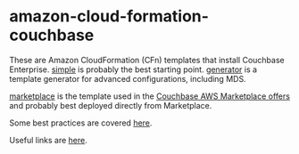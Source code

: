 # amazon-cloud-formation-couchbase

These are Amazon CloudFormation (CFn) templates that install Couchbase Enterprise.  [simple](simple) is probably the best starting point.  [generator](generator) is a template generator for advanced configurations, including MDS.

[marketplace](marketplace) is the template used in the [Couchbase AWS Marketplace offers](https://aws.amazon.com/marketplace/seller-profile?id=1a064a14-5ac2-4980-9167-15746aabde72) and probably best deployed directly from Marketplace.

Some best practices are covered [here](documentation/bestPractices.md).

Useful links are [here](https://github.com/couchbase-partners/links/blob/master/amazon.md).
